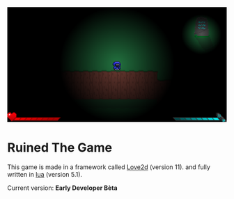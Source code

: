 <img src="assets/textures/README.png">
<h1>Ruined The Game</h1>
<p>This game is made in a framework called <a href="https://love2d.org/">Love2d</a> (version 11). and fully written in <a href="https://www.lua.org/">lua</a> (version 5.1).</p>
<p>Current version: <strong>Early Developer Bèta</strong></p>

